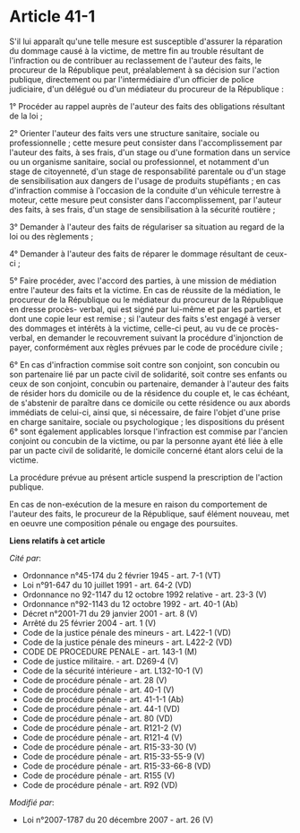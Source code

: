 # Article 41-1

S'il lui apparaît qu'une telle mesure est susceptible d'assurer la réparation du dommage causé à la victime, de mettre fin au
trouble résultant de l'infraction ou de contribuer au reclassement de l'auteur des faits, le procureur de la République peut,
préalablement à sa décision sur l'action publique, directement ou par l'intermédiaire d'un officier de police judiciaire,
d'un délégué ou d'un médiateur du procureur de la République : 

1° Procéder au rappel auprès de l'auteur des faits des obligations résultant de la loi ; 

2° Orienter l'auteur des faits vers une structure sanitaire, sociale ou professionnelle ; cette mesure peut consister dans
l'accomplissement par l'auteur des faits, à ses frais, d'un stage ou d'une formation dans un service ou un organisme
sanitaire, social ou professionnel, et notamment d'un stage de citoyenneté, d'un stage de responsabilité parentale ou d'un
stage de sensibilisation aux dangers de l'usage de produits stupéfiants ; en cas d'infraction commise à l'occasion de la
conduite d'un véhicule terrestre à moteur, cette mesure peut consister dans l'accomplissement, par l'auteur des faits, à ses
frais, d'un stage de sensibilisation à la sécurité routière ; 

3° Demander à l'auteur des faits de régulariser sa situation au regard de la loi ou des règlements ; 

4° Demander à l'auteur des faits de réparer le dommage résultant de ceux-ci ; 

5° Faire procéder, avec l'accord des parties, à une mission de médiation entre l'auteur des faits et la victime. En cas de
réussite de la médiation, le procureur de la République ou le médiateur du procureur de la République en dresse procès-
verbal, qui est signé par lui-même et par les parties, et dont une copie leur est remise ; si l'auteur des faits s'est engagé
à verser des dommages et intérêts à la victime, celle-ci peut, au vu de ce procès-verbal, en demander le recouvrement suivant
la procédure d'injonction de payer, conformément aux règles prévues par le code de procédure civile ;

6° En cas d'infraction commise soit contre son conjoint, son concubin ou son partenaire lié par un pacte civil de solidarité,
soit contre ses enfants ou ceux de son conjoint, concubin ou partenaire, demander à l'auteur des faits de résider hors du
domicile ou de la résidence du couple et, le cas échéant, de s'abstenir de paraître dans ce domicile ou cette résidence ou
aux abords immédiats de celui-ci, ainsi que, si nécessaire, de faire l'objet d'une prise en charge sanitaire, sociale ou
psychologique ; les dispositions du présent 6° sont également applicables lorsque l'infraction est commise par l'ancien
conjoint ou concubin de la victime, ou par la personne ayant été liée à elle par un pacte civil de solidarité, le domicile
concerné étant alors celui de la victime. 

La procédure prévue au présent article suspend la prescription de l'action publique. 

En cas de non-exécution de la mesure en raison du comportement de l'auteur des faits, le procureur de la République, sauf
élément nouveau, met en oeuvre une composition pénale ou engage des poursuites.

**Liens relatifs à cet article**

_Cité par_:

  - Ordonnance n°45-174 du 2 février 1945 - art. 7-1 (VT)
  - Loi n°91-647 du 10 juillet 1991 - art. 64-2 (VD)
  - Ordonnance no 92-1147 du 12 octobre 1992 relative  - art. 23-3 (V)
  - Ordonnance n°92-1143 du 12 octobre 1992 - art. 40-1 (Ab)
  - Décret n°2001-71 du 29 janvier 2001 - art. 8 (V)
  - Arrêté du 25 février 2004 - art. 1 (V)
  - Code de la justice pénale des mineurs - art. L422-1 (VD)
  - Code de la justice pénale des mineurs - art. L422-2 (VD)
  - CODE DE PROCEDURE PENALE - art. 143-1 (M)
  - Code de justice militaire. - art. D269-4 (V)
  - Code de la sécurité intérieure - art. L132-10-1 (V)
  - Code de procédure pénale - art. 28 (V)
  - Code de procédure pénale - art. 40-1 (V)
  - Code de procédure pénale - art. 41-1-1 (Ab)
  - Code de procédure pénale - art. 44-1 (VD)
  - Code de procédure pénale - art. 80 (VD)
  - Code de procédure pénale - art. R121-2 (V)
  - Code de procédure pénale - art. R121-4 (V)
  - Code de procédure pénale - art. R15-33-30 (V)
  - Code de procédure pénale - art. R15-33-55-9 (V)
  - Code de procédure pénale - art. R15-33-66-8 (VD)
  - Code de procédure pénale - art. R155 (V)
  - Code de procédure pénale - art. R92 (VD)

_Modifié par_:

  - Loi n°2007-1787 du 20 décembre 2007 - art. 26 (V)
